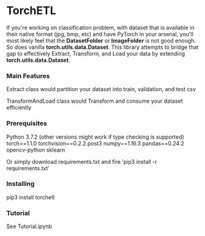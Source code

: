 # TorchETL

If you're working on classification problem, with dataset that is available in their native format (jpg, bmp, etc) and have PyTorch in your arsenal, you'll most likely feel that the **DatasetFolder** or **ImageFolder** is not good enough. So does vanilla **torch.utils.data.Dataset**. This library attempts to bridge that gap to effectively Extract, Transform, and Load your data by extending **torch.utils.data.Dataset**.  

### Main Features

Extract class would partition your dataset into train, validation, and test csv

TransformAndLoad class would Transform and consume your dataset efficiently

### Prerequisites

Python 3.7.2 (other versions might work if type checking is supported)
torch==1.1.0
torchvision==0.2.2.post3
numpy==1.16.3
pandas==0.24.2
opencv-python
sklearn


Or simply download requirements.txt and fire 'pip3 install -r requirements.txt'

### Installing

pip3 install torchetl


### Tutorial

See Tutorial.ipynb


